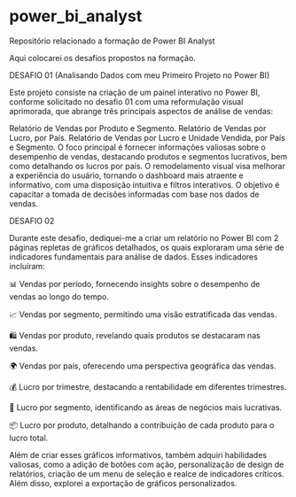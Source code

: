 # power_bi_analyst

Repositório relacionado a formação de Power BI Analyst

Aqui colocarei os desafios propostos na formação.

DESAFIO 01 (Analisando Dados com meu Primeiro Projeto no Power BI)

Este projeto consiste na criação de um painel interativo no Power BI, conforme solicitado no desafio 01 com uma reformulação visual aprimorada, que abrange três principais aspectos de análise de vendas:

Relatório de Vendas por Produto e Segmento.
Relatório de Vendas por Lucro, por País.
Relatório de Vendas por Lucro e Unidade Vendida, por País e Segmento.
O foco principal é fornecer informações valiosas sobre o desempenho de vendas, destacando produtos e segmentos lucrativos, bem como detalhando os lucros por país. O remodelamento visual visa melhorar a experiência do usuário, tornando o dashboard mais atraente e informativo, com uma disposição intuitiva e filtros interativos. O objetivo é capacitar a tomada de decisões informadas com base nos dados de vendas.

DESAFIO 02

Durante este desafio, dediquei-me a criar um relatório no Power BI com 2 páginas repletas de gráficos detalhados, os quais exploraram uma série de indicadores fundamentais para análise de dados. Esses indicadores incluíram:

📊 Vendas por período, fornecendo insights sobre o desempenho de vendas ao longo do tempo.

📈 Vendas por segmento, permitindo uma visão estratificada das vendas.

🛍️ Vendas por produto, revelando quais produtos se destacaram nas vendas.

🌍 Vendas por país, oferecendo uma perspectiva geográfica das vendas.

💰 Lucro por trimestre, destacando a rentabilidade em diferentes trimestres.

💼 Lucro por segmento, identificando as áreas de negócios mais lucrativas.

📦 Lucro por produto, detalhando a contribuição de cada produto para o lucro total.

Além de criar esses gráficos informativos, também adquiri habilidades valiosas, como a adição de botões com ação, personalização de design de relatórios, criação de um menu de seleção e realce de indicadores críticos. Além disso, explorei a exportação de gráficos personalizados.
